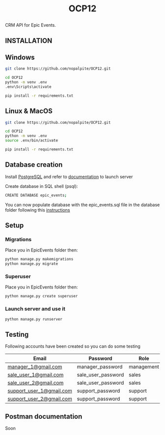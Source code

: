 
# <p align="center">OCP12</p>
  
CRM API for Epic Events.



## INSTALLATION


## Windows

```bash
git clone https://github.com/nopalpite/OCP12.git

cd OCP12 
python -m venv .env 
.env\Scripts\activate

pip install -r requirements.txt
```

## Linux  & MacOS

```bash
git clone https://github.com/nopalpite/OCP12.git

cd OCP12 
python -m venv .env 
source .env/bin/activate

pip install -r requirements.txt
```
        
## Database creation


Install [PostgreSQL](https://www.postgresql.org/download/) and refer to [documentation](https://www.postgresql.org) to launch server

Create database in SQL shell (psql): 
```bash 
CREATE DATABASE epic_events;
```
You can now populate database with the epic_events.sql file in the database folder following this [instructions](https://www.pgadmin.org/docs/pgadmin4/development/restore_dialog.html)

## Setup 

### Migrations

Place you in EpicEvents folder then:

```bash
python manage.py makemigrations
python manage.py migrate
```

### Superuser

Place you in EpicEvents folder then:

```bash
python manage.py create superuser
```

### Launch server and use it

```bash
python manage.py runserver
```
## Testing

Following accounts have been created so you can do some  testing

| Email | Password| Role|
| -------- | ------------- | -------|
| manager_1@gmail.com    | manager_password  | management  |
| sale_user_1@gmail.com    | sale_user_password  | sales  |
| sale_user_2@gmail.com    | sale_user_password  | sales  |
| support_user_1@gmail.com    | support_password  | support  |
| support_user_2@gmail.com    | support_password  | support  |


## Postman documentation

Soon